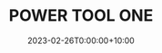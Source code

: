 ---
date: 2023-02-26T0:00:00+10:00
description: A shrine devoted to the first powertool @boxcar_bret ever used as a child.
draft: false
icon: 2023-02-26-first-power-tool.webp
language: en
title: POWER TOOL ONE
link: https://www.instagram.com/p/CpG5wuCroiE/
alt: A photo of an old chrome power drill mounted on a white plywood stand.

---